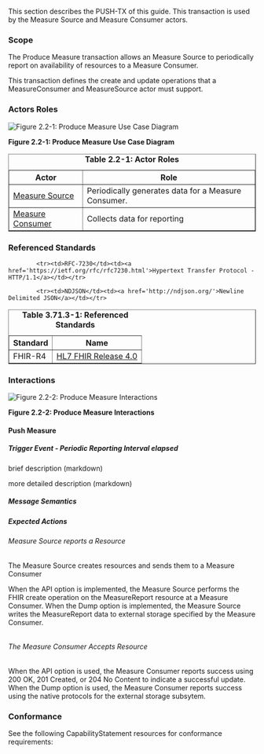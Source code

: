This section describes the PUSH-TX of this guide. This transaction is used by the Measure Source and Measure Consumer actors.

### Scope

The Produce Measure transaction allows an Measure Source to
periodically report on availability of resources to a Measure Consumer.


This transaction defines the create and update operations that a MeasureConsumer and
MeasureSource actor must support.


### Actors Roles

![Figure 2.2-1: Produce Measure Use Case Diagram](transaction-2-uc.svg "Figure 2.2-1: Produce Measure Use Case Diagram")

**Figure 2.2-1: Produce Measure Use Case Diagram**

<table border='1' borderspacing='0'>
<caption><b>Table 2.2-1: Actor Roles</b></caption>
<thead><tr><th>Actor</th><th>Role</th></tr></thead>
<tbody><tr><td><a href="actors.html#measure-source">Measure Source</a></td>
<td>Periodically generates data for a Measure Consumer.</td>
</tr>
        <tr><td><a href="actors.html#measure-consumer">Measure Consumer</a></td>
<td>Collects data for reporting</td>
</tr>
        
</tbody>
</table>

### Referenced Standards

<table border='1' borderspacing='0'>
<caption><b>Table 3.71.3-1: Referenced Standards</b></caption>
<thead><tr><th>Standard</th><th>Name</th></tr></thead>
<tbody>
            <tr><td>FHIR-R4</td><td><a href='http://www.hl7.org/FHIR/R4'>HL7 FHIR Release 4.0</a></td></tr>
        
            <tr><td>RFC-7230</td><td><a href='https://ietf.org/rfc/rfc7230.html'>Hypertext Transfer Protocol - HTTP/1.1</a></td></tr>
        
            <tr><td>NDJSON</td><td><a href='http://ndjson.org/'>Newline Delimited JSON</a></td></tr>
        
</tbody>
</table>

### Interactions
        
![Figure 2.2-2: Produce Measure Interactions](transaction-2-seq.svg "Figure 2.2-2: Produce Measure Interactions")

**Figure 2.2-2: Produce Measure Interactions**


#### Push Measure





##### Trigger Event - Periodic Reporting Interval elapsed

brief description (markdown)


more detailed description (markdown)


##### Message Semantics

##### Expected Actions

###### Measure Source reports a Resource

The Measure Source creates resources and sends them to a Measure Consumer


When the API option is implemented, the Measure Source performs the FHIR create
operation on the MeasureReport resource at a Measure Consumer.  When the Dump option is implemented, the Measure Source
writes the MeasureReport data to external storage specified by the Measure Consumer.



###### 

###### The Measure Consumer Accepts Resource

When the API option is used, the Measure Consumer reports
success using 200 OK, 201 Created, or 204 No Content to indicate a successful update.  When the Dump option is
used, the Measure Consumer reports success using the native protocols for the external storage subsytem.







### Conformance
See the following CapabilityStatement resources for conformance requirements:

        